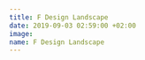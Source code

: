 ```yaml
---
title: F Design Landscape
date: 2019-09-03 02:59:00 +02:00
image: 
name: F Design Landscape
---
```


